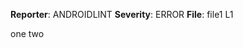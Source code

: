 **Reporter**: ANDROIDLINT
**Severity**: ERROR
**File**: file1 L1

one
two

*<this is a auto generated comment from violation-comments-lib F7F8ASD8123FSDF>* *<a985865833>*